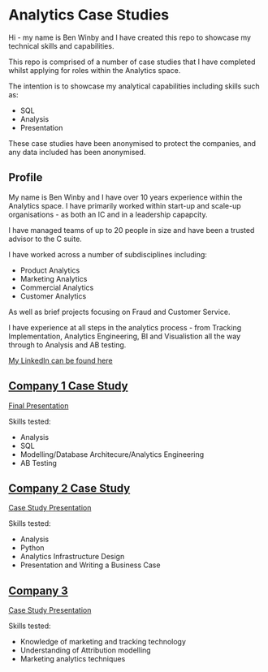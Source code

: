 # Analytics Case Studies

Hi - my name is Ben Winby and I have created this repo to showcase my technical skills and capabilities. 

This repo is comprised of a number of case studies that I have completed whilst applying for roles within the Analytics space. 

The intention is to showcase my analytical capabilities including skills such as:
- SQL 
- Analysis
- Presentation

These case studies have been anonymised to protect the companies, and any data included has been anonymised. 

## Profile

My name is Ben Winby and I have over 10 years experience within the Analytics space. I have primarily worked within start-up and scale-up organisations - as both an IC and in a leadership capapcity. 

I have managed teams of up to 20 people in size and have been a trusted advisor to the C suite. 

I have worked across a number of subdisciplines including:
- Product Analytics
- Marketing Analytics
- Commercial Analytics
- Customer Analytics

As well as brief projects focusing on Fraud and Customer Service. 

I have experience at all steps in the analytics process - from Tracking Implementation, Analytics Engineering, BI and Visualistion all the way through to Analysis and AB testing. 

[My LinkedIn can be found here](https://www.linkedin.com/in/benwinby/)

## [Company 1 Case Study](/company_1)

[Final Presentation](/company_1/2_output/company_1_case_study.pdf)

Skills tested:
- Analysis
- SQL 
- Modelling/Database Architecure/Analytics Engineering
- AB Testing


## [Company 2 Case Study](/company_2/)

[Case Study Presentation](/company_2/2_output/company_2_case_study.pdf)

Skills tested:

- Analysis
- Python
- Analytics Infrastructure Design
- Presentation and Writing a Business Case

## [Company 3](/company_3/)

[Case Study Presentation](/company_3/2_output/company_3_case_study.pdf)

Skills tested:

- Knowledge of marketing and tracking technology
- Understanding of Attribution modelling
- Marketing analytics techniques